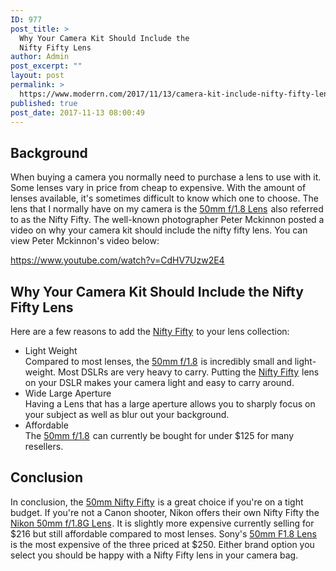 ```yaml
---
ID: 977
post_title: >
  Why Your Camera Kit Should Include the
  Nifty Fifty Lens
author: Admin
post_excerpt: ""
layout: post
permalink: >
  https://www.moderrn.com/2017/11/13/camera-kit-include-nifty-fifty-lens/
published: true
post_date: 2017-11-13 08:00:49
---
```

<h2>Background</h2>
When buying a camera you normally need to purchase a lens to use with it. Some lenses vary in price from cheap to expensive. With the amount of lenses available, it's sometimes difficult to know which one to choose. The lens that I normally have on my camera is the <a target="_blank" href="https://www.amazon.com/gp/product/B00X8MRBCW/ref=as_li_tl?ie=UTF8&camp=1789&creative=9325&creativeASIN=B00X8MRBCW&linkCode=as2&tag=moderrnwebsit-20&linkId=14cd9b313d79a04d0cf8e623053542b5">50mm f/1.8 Lens</a><img src="//ir-na.amazon-adsystem.com/e/ir?t=moderrnwebsit-20&l=am2&o=1&a=B00X8MRBCW" width="1" height="1" border="0" alt="" style="border:none !important; margin:0px !important;" /> also referred to as the Nifty Fifty. The well-known photographer Peter Mckinnon posted a video on why your camera kit should include the nifty fifty lens. You can view Peter Mckinnon's video below:

https://www.youtube.com/watch?v=CdHV7Uzw2E4

<h2>Why Your Camera Kit Should Include the Nifty Fifty Lens</h2>
Here are a few reasons to add the <a target="_blank" href="https://www.amazon.com/gp/product/B00X8MRBCW/ref=as_li_tl?ie=UTF8&camp=1789&creative=9325&creativeASIN=B00X8MRBCW&linkCode=as2&tag=moderrnwebsit-20&linkId=14cd9b313d79a04d0cf8e623053542b5">Nifty Fifty</a><img src="//ir-na.amazon-adsystem.com/e/ir?t=moderrnwebsit-20&l=am2&o=1&a=B00X8MRBCW" width="1" height="1" border="0" alt="" style="border:none !important; margin:0px !important;" /> to your lens collection:
<ul>
<li>Light Weight</li>
Compared to most lenses, the <a target="_blank" href="https://www.amazon.com/gp/product/B00X8MRBCW/ref=as_li_tl?ie=UTF8&camp=1789&creative=9325&creativeASIN=B00X8MRBCW&linkCode=as2&tag=moderrnwebsit-20&linkId=14cd9b313d79a04d0cf8e623053542b5">50mm f/1.8</a><img src="//ir-na.amazon-adsystem.com/e/ir?t=moderrnwebsit-20&l=am2&o=1&a=B00X8MRBCW" width="1" height="1" border="0" alt="" style="border:none !important; margin:0px !important;" /> is incredibly small and light-weight. Most DSLRs are very heavy to carry. Putting the <a target="_blank" href="https://www.amazon.com/gp/product/B00X8MRBCW/ref=as_li_tl?ie=UTF8&camp=1789&creative=9325&creativeASIN=B00X8MRBCW&linkCode=as2&tag=moderrnwebsit-20&linkId=14cd9b313d79a04d0cf8e623053542b5">Nifty Fifty</a><img src="//ir-na.amazon-adsystem.com/e/ir?t=moderrnwebsit-20&l=am2&o=1&a=B00X8MRBCW" width="1" height="1" border="0" alt="" style="border:none !important; margin:0px !important;" /> lens on your DSLR makes your camera light and easy to carry around.
<li>Wide Large Aperture</li>
Having a Lens that has a large aperture allows you to sharply focus on your subject as well as blur out your background.  
<li>Affordable</li>
The <a target="_blank" href="https://www.amazon.com/gp/product/B00X8MRBCW/ref=as_li_tl?ie=UTF8&camp=1789&creative=9325&creativeASIN=B00X8MRBCW&linkCode=as2&tag=moderrnwebsit-20&linkId=14cd9b313d79a04d0cf8e623053542b5">50mm f/1.8</a><img src="//ir-na.amazon-adsystem.com/e/ir?t=moderrnwebsit-20&l=am2&o=1&a=B00X8MRBCW" width="1" height="1" border="0" alt="" style="border:none !important; margin:0px !important;" /> can currently be bought for under $125 for many resellers.  
</ul>


<h2>Conclusion</h2>
In conclusion, the <a target="_blank" href="https://www.amazon.com/gp/product/B00X8MRBCW/ref=as_li_tl?ie=UTF8&camp=1789&creative=9325&creativeASIN=B00X8MRBCW&linkCode=as2&tag=moderrnwebsit-20&linkId=14cd9b313d79a04d0cf8e623053542b5">50mm Nifty Fifty</a><img src="//ir-na.amazon-adsystem.com/e/ir?t=moderrnwebsit-20&l=am2&o=1&a=B00X8MRBCW" width="1" height="1" border="0" alt="" style="border:none !important; margin:0px !important;" /> is a great choice if you're on a tight budget.  If you're not a Canon shooter, Nikon offers their own Nifty Fifty the <a target="_blank" href="https://www.amazon.com/gp/product/B004Y1AYAC/ref=as_li_tl?ie=UTF8&camp=1789&creative=9325&creativeASIN=B004Y1AYAC&linkCode=as2&tag=moderrnwebsit-20&linkId=0746ac35b781d9fa11f1418e8d58e162">Nikon 50mm f/1.8G Lens</a><img src="//ir-na.amazon-adsystem.com/e/ir?t=moderrnwebsit-20&l=am2&o=1&a=B004Y1AYAC" width="1" height="1" border="0" alt="" style="border:none !important; margin:0px !important;" />. It is slightly more expensive currently selling for $216 but still affordable compared to most lenses. Sony's <a target="_blank" href="https://www.amazon.com/gp/product/B01DLMD5O6/ref=as_li_tl?ie=UTF8&camp=1789&creative=9325&creativeASIN=B01DLMD5O6&linkCode=as2&tag=moderrnwebsit-20&linkId=35ebadfa6b86555c31fa6a3dc436699d">50mm F1.8 Lens</a><img src="//ir-na.amazon-adsystem.com/e/ir?t=moderrnwebsit-20&l=am2&o=1&a=B01DLMD5O6" width="1" height="1" border="0" alt="" style="border:none !important; margin:0px !important;" /> is the most expensive of the three priced at $250. Either brand option you select you should be happy with a Nifty Fifty lens in your camera bag.